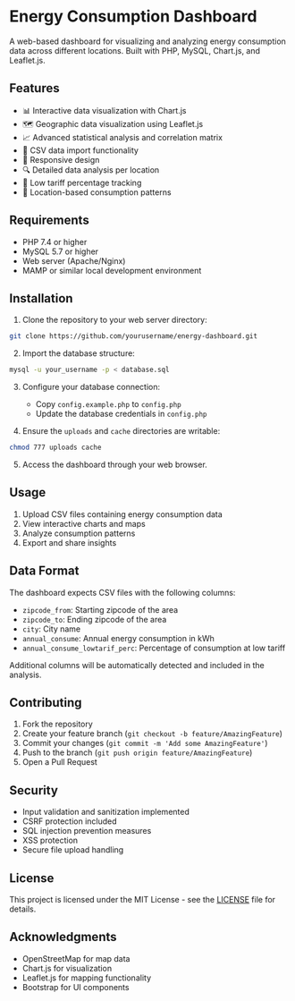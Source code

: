 # Energy Consumption Dashboard

A web-based dashboard for visualizing and analyzing energy consumption data across different locations. Built with PHP, MySQL, Chart.js, and Leaflet.js.

## Features

- 📊 Interactive data visualization with Chart.js
- 🗺️ Geographic data visualization using Leaflet.js
- 📈 Advanced statistical analysis and correlation matrix
- 📁 CSV data import functionality
- 📱 Responsive design
- 🔍 Detailed data analysis per location
- 🎯 Low tariff percentage tracking
- 📍 Location-based consumption patterns

## Requirements

- PHP 7.4 or higher
- MySQL 5.7 or higher
- Web server (Apache/Nginx)
- MAMP or similar local development environment

## Installation

1. Clone the repository to your web server directory:
```bash
git clone https://github.com/yourusername/energy-dashboard.git
```

2. Import the database structure:
```bash
mysql -u your_username -p < database.sql
```

3. Configure your database connection:
   - Copy `config.example.php` to `config.php`
   - Update the database credentials in `config.php`

4. Ensure the `uploads` and `cache` directories are writable:
```bash
chmod 777 uploads cache
```

5. Access the dashboard through your web browser.

## Usage

1. Upload CSV files containing energy consumption data
2. View interactive charts and maps
3. Analyze consumption patterns
4. Export and share insights

## Data Format

The dashboard expects CSV files with the following columns:
- `zipcode_from`: Starting zipcode of the area
- `zipcode_to`: Ending zipcode of the area
- `city`: City name
- `annual_consume`: Annual energy consumption in kWh
- `annual_consume_lowtarif_perc`: Percentage of consumption at low tariff

Additional columns will be automatically detected and included in the analysis.

## Contributing

1. Fork the repository
2. Create your feature branch (`git checkout -b feature/AmazingFeature`)
3. Commit your changes (`git commit -m 'Add some AmazingFeature'`)
4. Push to the branch (`git push origin feature/AmazingFeature`)
5. Open a Pull Request

## Security

- Input validation and sanitization implemented
- CSRF protection included
- SQL injection prevention measures
- XSS protection
- Secure file upload handling

## License

This project is licensed under the MIT License - see the [LICENSE](LICENSE) file for details.

## Acknowledgments

- OpenStreetMap for map data
- Chart.js for visualization
- Leaflet.js for mapping functionality
- Bootstrap for UI components
